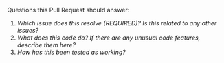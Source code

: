 Questions this Pull Request should answer:

1. *Which issue does this resolve (REQUIRED)? Is this related to any other 
issues?*
2. *What does this code do? If there are any unusual code features, 
describe them here?* 
3. *How has this been tested as working?* 

